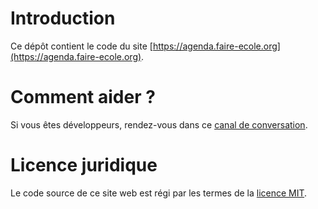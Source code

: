 # Introduction

Ce dépôt contient le code du site
[https://agenda.faire-ecole.org](https://agenda.faire-ecole.org).

# Comment aider ?

Si vous êtes développeurs, rendez-vous dans ce [canal de conversation](https://chat.faire-ecole.org/channel/tech-room).

# Licence juridique

Le code source de ce site web est régi par les termes de la [licence MIT](https://github.com/Continuite-Pedagogique/www/blob/master/LICENSE).

